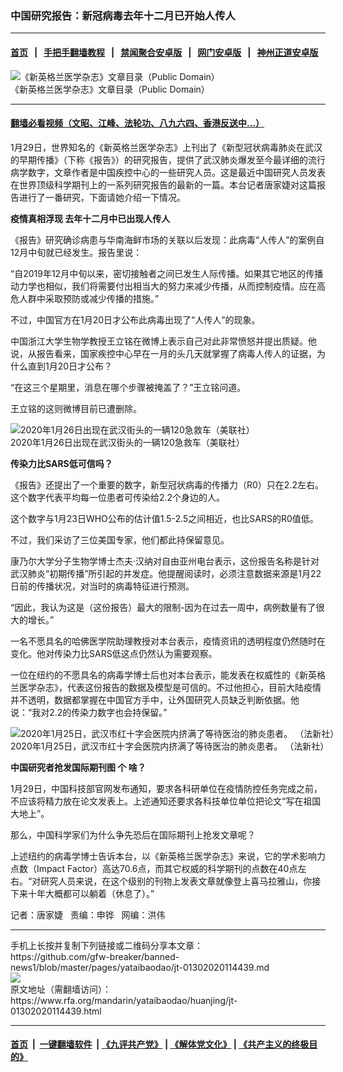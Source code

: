 ### 中国研究报告：新冠病毒去年十二月已开始人传人
------------------------

#### [首页](https://github.com/gfw-breaker/banned-news1/blob/master/README.md) &nbsp;&nbsp;|&nbsp;&nbsp; [手把手翻墙教程](https://github.com/gfw-breaker/guides/wiki) &nbsp;&nbsp;|&nbsp;&nbsp; [禁闻聚合安卓版](https://github.com/gfw-breaker/bn-android) &nbsp;&nbsp;|&nbsp;&nbsp; [网门安卓版](https://github.com/oGate2/oGate) &nbsp;&nbsp;|&nbsp;&nbsp; [神州正道安卓版](https://github.com/SzzdOgate/update) 



<div id="headerimg">
 <img alt="《新英格兰医学杂志》文章目录（Public Domain）" src="https://www.rfa.org/mandarin/yataibaodao/huanjing/jt-01302020114439.html/0130i.jpg/@@images/64da01b0-28a1-4be1-8bf9-cd23d1237208.jpeg" title="《新英格兰医学杂志》文章目录（Public Domain）"/>
 <div id="headerimgcontents">
  <div id="headerimgcaption">
   <span>
    《新英格兰医学杂志》文章目录（Public Domain）
   </span>
   <!-- zoomattribute -->
  </div>
  <!-- headerimgcaption -->
 </div>
 <!-- headerimagecontents -->
</div>

<hr/>


#### [翻墙必看视频（文昭、江峰、法轮功、八九六四、香港反送中...）](http://167.172.214.107/home.html)

<div id="storytext">
 <div>
  <div class="slot_header">
  </div>
 </div>
 <p>
 </p>
 <p>
  1月29日，世界知名的《新英格兰医学杂志》上刊出了《新型冠状病毒肺炎在武汉的早期传播》（下称《报告》）的研究报告，提供了武汉肺炎爆发至今最详细的流行病学数字，文章作者是中国疾控中心的一些研究人员。这是最近中国研究人员发表在世界顶级科学期刊上的一系列研究报告的最新的一篇。本台记者唐家婕对这篇报告进行了一番研究，下面请她介绍一下情况。
 </p>
 <p>
 </p>
 <p>
 </p>
 <p>
  <b>
   疫情真相浮现
  </b>
  <b>
  </b>
  <b>
   去年十二月中已出现人传人
  </b>
  <b>
  </b>
 </p>
 <p>
  《报告》研究确诊病患与华南海鲜市场的关联以后发现：此病毒“人传人”的案例自12月中旬就已经发生。报告里说：
 </p>
 <p>
  “自2019年12月中旬以来，密切接触者之间已发生人际传播。如果其它地区的传播动力学也相似，我们将需要付出相当大的努力来减少传播，从而控制疫情。应在高危人群中采取预防或减少传播的措施。”
 </p>
 <p>
  不过，中国官方在1月20日才公布此病毒出现了“人传人”的现象。
 </p>
 <p>
  中国浙江大学生物学教授王立铭在微博上表示自己对此非常愤怒并提出质疑。他说，从报告看来，国家疾控中心早在一月的头几天就掌握了病毒人传人的证据，为什么直到1月20日才公布？
 </p>
 <p>
  “在这三个星期里，消息在哪个步骤被掩盖了？”王立铭问道。
 </p>
 <p>
  王立铭的这则微博目前已遭删除。
 </p>
 <p>
  <div class="image-inline captioned" style="width:1500px;">
   <div style="width:1500px;">
    <img alt="2020年1月26日出现在武汉街头的一辆120急救车（美联社）" src="https://www.rfa.org/mandarin/yataibaodao/huanjing/jt-01302020114439.html/0130d.jpg" title="2020年1月26日出现在武汉街头的一辆120急救车（美联社）"/>
   </div>
   <div class="image-caption">
    <span style="width:1500px;">
     2020年1月26日出现在武汉街头的一辆120急救车（美联社）
    </span>
    <span class="copyright">
    </span>
   </div>
  </div>
 </p>
 <p>
  <b>
   传染力比SARS低可信吗？
  </b>
  <b>
  </b>
 </p>
 <p>
  《报告》还提出了一个重要的数字，新型冠状病毒的传播力（R0）只在2.2左右。这个数字代表平均每一位患者可传染给2.2个身边的人。
 </p>
 <p>
  这个数字与1月23日WHO公布的估计值1.5-2.5之间相近，也比SARS的R0值低。
 </p>
 <p>
  不过，我们采访了三位美国专家，他们都此持保留意见。
 </p>
 <p>
  康乃尔大学分子生物学博士杰夫·汉纳对自由亚州电台表示，这份报告名称是针对武汉肺炎“初期传播”所引起的并发症。他提醒阅读时，必须注意数据来源是1月22日前的传播状况，对当时的病毒特征进行预测。
 </p>
 <p>
  “因此，我认为这是（这份报告）最大的限制-因为在过去一周中，病例数量有了很大的增长。”
 </p>
 <p>
  一名不愿具名的哈佛医学院助理教授对本台表示，疫情资讯的透明程度仍然随时在变化。他对传染力比SARS低这点仍然认为需要观察。
 </p>
 <p>
  一位在纽约的不愿具名的病毒学博士后也对本台表示，能发表在权威性的《新英格兰医学杂志》，代表这份报告的数据及模型是可信的。不过他担心，目前大陆疫情并不透明，数据都掌握在中国官方手中，让外国研究人员缺乏判断依据。他说：“我对2.2的传染力数字也会持保留。”
 </p>
 <p>
  <div class="image-inline captioned" style="width:1500px;">
   <div style="width:1500px;">
    <img alt="2020年1月25日，武汉市红十字会医院内挤满了等待医治的肺炎患者。 （法新社） " src="https://www.rfa.org/mandarin/yataibaodao/huanjing/jt-01302020114439.html/0129a.jpg" title="2020年1月25日，武汉市红十字会医院内挤满了等待医治的肺炎患者。 （法新社） "/>
   </div>
   <div class="image-caption">
    <span style="width:1500px;">
     2020年1月25日，武汉市红十字会医院内挤满了等待医治的肺炎患者。 （法新社）
    </span>
    <span class="copyright">
    </span>
   </div>
  </div>
 </p>
 <p>
  <b>
   中国研究者抢发国际期刊图
  </b>
  <b>
   个
  </b>
  <b>
   啥？
  </b>
 </p>
 <p>
  1月29日，中国科技部官网发布通知，要求各科研单位在疫情防控任务完成之前，不应该将精力放在论文发表上。上述通知还要求各科技单位单位把论文“写在祖国大地上”。
 </p>
 <p>
  那么，中国科学家们为什么争先恐后在国际期刊上抢发文章呢？
 </p>
 <p>
  上述纽约的病毒学博士告诉本台，以《新英格兰医学杂志》来说，它的学术影响力点数（Impact Factor）高达70.6点，而其它权威的科学期刊的点数在40点左右。“对研究人员来说，在这个级别的刊物上发表文章就像登上喜马拉雅山，你接下来十年大概都可以躺着（休息了）。”
 </p>
 <p>
 </p>
 <p>
  记者：唐家婕   责编：申铧   网编：洪伟
 </p>
</div>

<hr/>
手机上长按并复制下列链接或二维码分享本文章：<br/>
https://github.com/gfw-breaker/banned-news1/blob/master/pages/yataibaodao/jt-01302020114439.md <br/>
<a href='https://github.com/gfw-breaker/banned-news1/blob/master/pages/yataibaodao/jt-01302020114439.md'><img src='https://github.com/gfw-breaker/banned-news1/blob/master/pages/yataibaodao/jt-01302020114439.md.png'/></a> <br/>
原文地址（需翻墙访问）：https://www.rfa.org/mandarin/yataibaodao/huanjing/jt-01302020114439.html


------------------------
#### [首页](https://github.com/gfw-breaker/banned-news1/blob/master/README.md) &nbsp;|&nbsp; [一键翻墙软件](https://github.com/gfw-breaker/nogfw/blob/master/README.md) &nbsp;| [《九评共产党》](https://github.com/gfw-breaker/9ping.md/blob/master/README.md#九评之一评共产党是什么) | [《解体党文化》](https://github.com/gfw-breaker/jtdwh.md/blob/master/README.md) | [《共产主义的终极目的》](https://github.com/gfw-breaker/gczydzjmd.md/blob/master/README.md)


<img src='http://gfw-breaker.win/banned-news/pages/yataibaodao/jt-01302020114439.md' width='0px' height='0px'/>